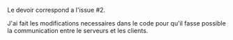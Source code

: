 Le devoir correspond a l'issue #2. 


J'ai fait les modifications necessaires dans le code pour qu'il fasse possible la communication entre le serveurs et les clients. 
